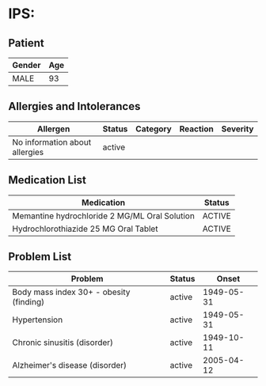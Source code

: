 # IPS:

## Patient

|Gender|Age|
|---|---|
|MALE|93|

## Allergies and Intolerances

|Allergen|Status|Category|Reaction|Severity|
|---|---|---|---|---|
|No information about allergies|active||||

## Medication List

|Medication|Status|
|---|---|
|Memantine hydrochloride 2 MG/ML Oral Solution|ACTIVE|
|Hydrochlorothiazide 25 MG Oral Tablet|ACTIVE|

## Problem List

|Problem|Status|Onset|
|---|---|---|
|Body mass index 30+ - obesity (finding)|active|1949-05-31|
|Hypertension|active|1949-05-31|
|Chronic sinusitis (disorder)|active|1949-10-11|
|Alzheimer's disease (disorder)|active|2005-04-12|
